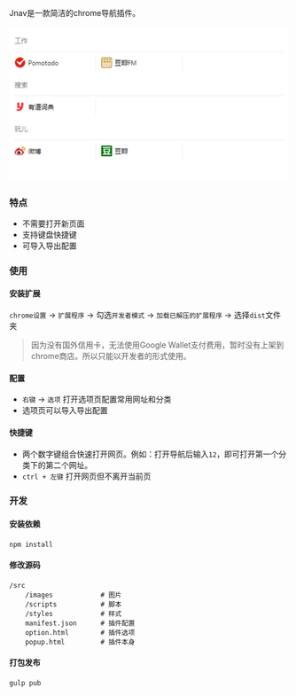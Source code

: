 Jnav是一款简洁的chrome导航插件。

![Alt text](https://raw.githubusercontent.com/JeremyFan/Jnav/master/doc-matter/jnav.png "Jnav截图")

### 特点

- 不需要打开新页面
- 支持键盘快捷键
- 可导入导出配置

### 使用

#### 安装扩展

`chrome设置` → `扩展程序` → 勾选`开发者模式` → `加载已解压的扩展程序` → 选择`dist`文件夹

> 因为没有国外信用卡，无法使用Google Wallet支付费用，暂时没有上架到chrome商店。所以只能以开发者的形式使用。

#### 配置

- `右键` → `选项` 打开选项页配置常用网址和分类
- 选项页可以导入导出配置

#### 快捷键

- 两个数字键组合快速打开网页。例如：打开导航后输入`12`，即可打开第一个分类下的第二个网址。
- `ctrl + 左键` 打开网页但不离开当前页

### 开发

#### 安装依赖

```
npm install
```

#### 修改源码

```
/src
	/images            # 图片
	/scripts           # 脚本
	/styles            # 样式
	manifest.json      # 插件配置
	option.html        # 插件选项
	popup.html         # 插件本身
```

#### 打包发布

```
gulp pub
```
